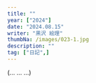 ```yaml
---
title: ""
year: ["2024"]
date: "2024.08.15"
writer: "黒沢 絵理"
thumbNa: /images/023-1.jpg
description: ""
tag: ["日記",]
---
```




(... ... ...)